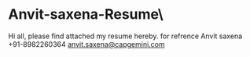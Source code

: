 # Anvit-saxena-Resume\\

Hi all,
please find attached my resume hereby.
for refrence
Anvit saxena
+91-8982260364
anvit.saxena@capgemini.com
